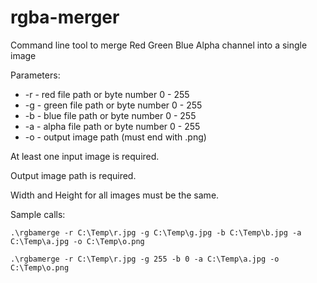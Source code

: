 # rgba-merger
Command line tool to merge Red Green Blue Alpha channel into a single image

Parameters:
 * -r - red file path or byte number 0 - 255
 * -g - green file path or byte number 0 - 255
 * -b - blue file path or byte number 0 - 255
 * -a - alpha file path or byte number 0 - 255
 * -o - output image path (must end with .png)

At least one input image is required. 

Output image path is required.

Width and Height for all images must be the same.

Sample calls:

```
.\rgbamerge -r C:\Temp\r.jpg -g C:\Temp\g.jpg -b C:\Temp\b.jpg -a C:\Temp\a.jpg -o C:\Temp\o.png
```

```
.\rgbamerge -r C:\Temp\r.jpg -g 255 -b 0 -a C:\Temp\a.jpg -o C:\Temp\o.png
```
